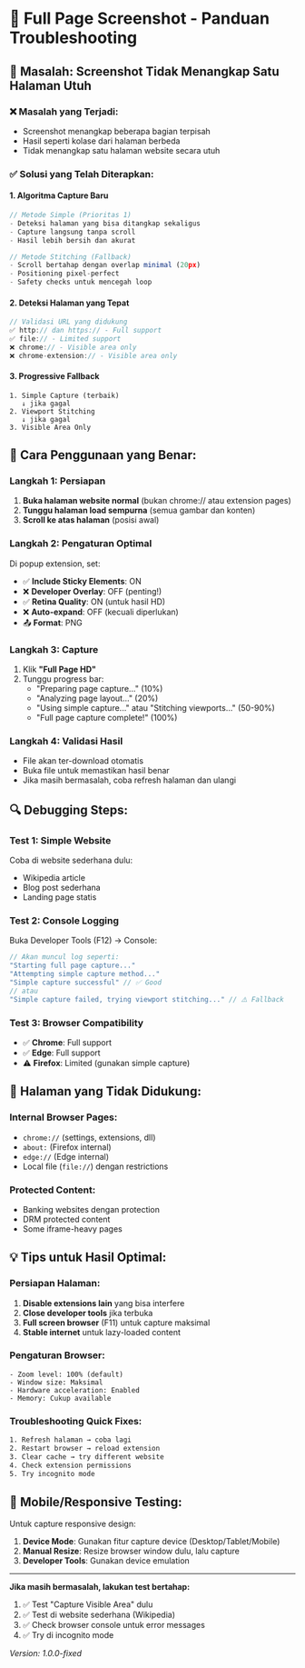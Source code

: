 # 🔧 Full Page Screenshot - Panduan Troubleshooting

## 🚨 Masalah: Screenshot Tidak Menangkap Satu Halaman Utuh

### ❌ **Masalah yang Terjadi:**
- Screenshot menangkap beberapa bagian terpisah
- Hasil seperti kolase dari halaman berbeda
- Tidak menangkap satu halaman website secara utuh

### ✅ **Solusi yang Telah Diterapkan:**

#### 1. **Algoritma Capture Baru**
```javascript
// Metode Simple (Prioritas 1)
- Deteksi halaman yang bisa ditangkap sekaligus
- Capture langsung tanpa scroll
- Hasil lebih bersih dan akurat

// Metode Stitching (Fallback)
- Scroll bertahap dengan overlap minimal (20px)
- Positioning pixel-perfect
- Safety checks untuk mencegah loop
```

#### 2. **Deteksi Halaman yang Tepat**
```javascript
// Validasi URL yang didukung
✅ http:// dan https:// - Full support
✅ file:// - Limited support  
❌ chrome:// - Visible area only
❌ chrome-extension:// - Visible area only
```

#### 3. **Progressive Fallback**
```
1. Simple Capture (terbaik)
   ↓ jika gagal
2. Viewport Stitching  
   ↓ jika gagal
3. Visible Area Only
```

## 🎯 **Cara Penggunaan yang Benar:**

### **Langkah 1: Persiapan**
1. **Buka halaman website normal** (bukan chrome:// atau extension pages)
2. **Tunggu halaman load sempurna** (semua gambar dan konten)
3. **Scroll ke atas halaman** (posisi awal)

### **Langkah 2: Pengaturan Optimal**
Di popup extension, set:
- ✅ **Include Sticky Elements**: ON
- ❌ **Developer Overlay**: OFF (penting!)
- ✅ **Retina Quality**: ON (untuk hasil HD)
- ❌ **Auto-expand**: OFF (kecuali diperlukan)
- 📤 **Format**: PNG

### **Langkah 3: Capture**
1. Klik **"Full Page HD"**
2. Tunggu progress bar:
   - "Preparing page capture..." (10%)
   - "Analyzing page layout..." (20%)
   - "Using simple capture..." atau "Stitching viewports..." (50-90%)
   - "Full page capture complete!" (100%)

### **Langkah 4: Validasi Hasil**
- File akan ter-download otomatis
- Buka file untuk memastikan hasil benar
- Jika masih bermasalah, coba refresh halaman dan ulangi

## 🔍 **Debugging Steps:**

### **Test 1: Simple Website**
Coba di website sederhana dulu:
- Wikipedia article
- Blog post sederhana
- Landing page statis

### **Test 2: Console Logging**
Buka Developer Tools (F12) → Console:
```javascript
// Akan muncul log seperti:
"Starting full page capture..."
"Attempting simple capture method..."
"Simple capture successful" // ✅ Good
// atau
"Simple capture failed, trying viewport stitching..." // ⚠️ Fallback
```

### **Test 3: Browser Compatibility**
- ✅ **Chrome**: Full support
- ✅ **Edge**: Full support
- ⚠️ **Firefox**: Limited (gunakan simple capture)

## 🚫 **Halaman yang Tidak Didukung:**

### **Internal Browser Pages:**
- `chrome://` (settings, extensions, dll)
- `about:` (Firefox internal)
- `edge://` (Edge internal)
- Local file (`file://`) dengan restrictions

### **Protected Content:**
- Banking websites dengan protection
- DRM protected content
- Some iframe-heavy pages

## 💡 **Tips untuk Hasil Optimal:**

### **Persiapan Halaman:**
1. **Disable extensions lain** yang bisa interfere
2. **Close developer tools** jika terbuka
3. **Full screen browser** (F11) untuk capture maksimal
4. **Stable internet** untuk lazy-loaded content

### **Pengaturan Browser:**
```
- Zoom level: 100% (default)
- Window size: Maksimal
- Hardware acceleration: Enabled
- Memory: Cukup available
```

### **Troubleshooting Quick Fixes:**
```bash
1. Refresh halaman → coba lagi
2. Restart browser → reload extension  
3. Clear cache → try different website
4. Check extension permissions
5. Try incognito mode
```

## 📱 **Mobile/Responsive Testing:**

Untuk capture responsive design:
1. **Device Mode**: Gunakan fitur capture device (Desktop/Tablet/Mobile)
2. **Manual Resize**: Resize browser window dulu, lalu capture
3. **Developer Tools**: Gunakan device emulation

---

**Jika masih bermasalah, lakukan test bertahap:**
1. ✅ Test "Capture Visible Area" dulu
2. ✅ Test di website sederhana (Wikipedia)
3. ✅ Check browser console untuk error messages
4. ✅ Try di incognito mode

*Version: 1.0.0-fixed*
